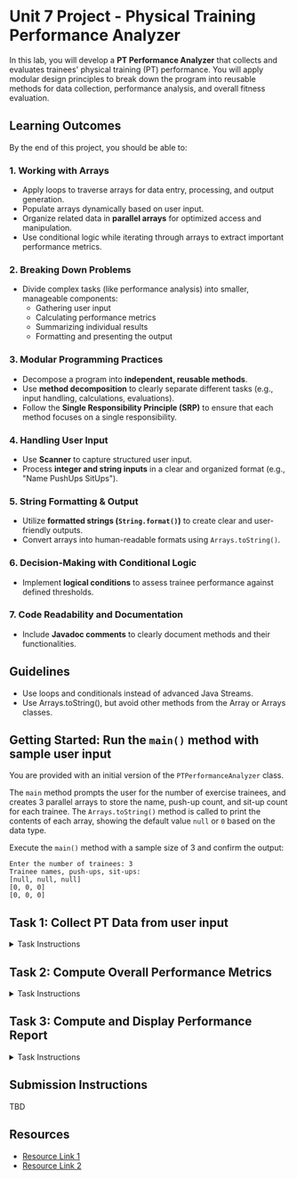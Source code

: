 # Unit 7 Project - Physical Training Performance Analyzer

In this lab, you will develop a **PT Performance Analyzer** that collects
and evaluates trainees' physical training (PT) performance.
You will apply modular design principles to break down the program
into reusable methods for data collection, performance analysis,
and overall fitness evaluation.

## **Learning Outcomes**

By the end of this project, you should be able to:

### **1. Working with Arrays**
- Apply loops to traverse arrays for data entry, processing, and output generation.
- Populate arrays dynamically based on user input.
- Organize related data in **parallel arrays** for optimized access and manipulation.
- Use conditional logic while iterating through arrays to extract important performance metrics.

### **2. Breaking Down Problems**
- Divide complex tasks (like performance analysis) into smaller, manageable components:
  - Gathering user input
  - Calculating performance metrics
  - Summarizing individual results
  - Formatting and presenting the output

### **3. Modular Programming Practices**
- Decompose a program into **independent, reusable methods**.
- Use **method decomposition** to clearly separate different tasks (e.g., input handling, calculations, evaluations).
- Follow the **Single Responsibility Principle (SRP)** to ensure that each method focuses on a single responsibility.

### **4. Handling User Input**
- Use **Scanner** to capture structured user input.
- Process **integer and string inputs** in a clear and organized format (e.g., "Name PushUps SitUps").

### **5. String Formatting & Output**
- Utilize **formatted strings (`String.format()`)** to create clear and user-friendly outputs.
- Convert arrays into human-readable formats using `Arrays.toString()`.

### **6. Decision-Making with Conditional Logic**
- Implement **logical conditions** to assess trainee performance against defined thresholds.

### **7. Code Readability and Documentation**
- Include **Javadoc comments** to clearly document methods and their functionalities.

## Guidelines
- Use loops and conditionals instead of advanced Java Streams.
- Use Arrays.toString(), but avoid other methods from the Array or Arrays classes.

## Getting Started: Run the `main()` method with sample user input

You are provided with an initial version of the `PTPerformanceAnalyzer` class.

The `main` method prompts the user for the number of exercise trainees, and creates
3 parallel arrays to store the name, push-up count, and sit-up count for each trainee.
The `Arrays.toString()` method is called to print the contents of each array, showing the default value `null` or `0` based on the data type.

Execute the `main()` method with a sample size of 3 and confirm the output:

```text
Enter the number of trainees: 3
Trainee names, push-ups, sit-ups:
[null, null, null]
[0, 0, 0]
[0, 0, 0]
```

## Task 1: Collect PT Data from user input

<details>
  <summary>Task Instructions</summary>

```java
    /**
     * Collects physical training (PT) data by reading names, push-up counts, and sit-up counts
     * from user input. The method uses parallel arrays to store this information.
     *
     * <p>The arrays are assumed to be instantiated with the same size.</p>
     *
     * <p>Data is entered in a single line per trainee in the format:
     * <pre>
     * Name PushUps SitUps
     * </pre>
     *
     * @param scanner The Scanner object used to read input.
     * @param names   The pre-created array to store the names.
     * @param pushUps The pre-created array to store push-up counts.
     * @param sitUps  The pre-created array to store sit-up counts.
     */
    public static void collectExerciseData(Scanner scanner, String[] names, int[] pushUps, int[] sitUps)
```

Implement the `collectExerciseData` method to collect trainees' physical
training (PT) data from user input. This method will prompt for and read names,
push-up counts, and sit-up counts and store them in parallel arrays.

You can assume that the `Scanner` parameter is not null and reads from `System.in`, and the arrays are not null and have the same length.

Use a loop to repeatedly prompt the user for input (name, push-ups, and sit-ups), then store the values in the `names`, `pushUps`, and `sitUps` arrays.

Example I/O** (for arrays of length 3):
```
Enter Name PushUps SitUps: Morgan 50 60  
Enter Name PushUps SitUps: Abel 28 48  
Enter Name PushUps SitUps: Tay 43 45  
```

Resulting array contents:
```java
names = {"Morgan", "Abel", "Tay"};
pushUps = {50, 28, 43};
sitUps = {60, 48, 45};
```

Run the JUnit tests in the `CollectDataTest` class to verify your solution.

Once the tests pass, update the `main()` method to  call `collectExerciseData` after
the arrays have been created for the specified input size.
Run the program to confirm the arrays are filled with the user input and their contents printed.

```text
Enter the number of trainees: 4
Enter Name PushUps SitUps: Nel 42 50
Enter Name PushUps SitUps: Lana 30 38
Enter Name PushUps SitUps: Zelish 28 34
Enter Name PushUps SitUps: Telaza 50 60
Trainee names, push-ups, sit-ups:
[Nel, Lana, Zelish, Telaza]
[42, 30, 28, 50]
[50, 38, 34, 60]
```

</details>

## Task 2: Compute Overall Performance Metrics

<details>
  <summary>Task Instructions</summary>

```java
/**
* Finds and returns the maximum value in an integer array.
*
* @param array The array to evaluate.
* @return The maximum value found in the array.
*/
public static int findMaxValue(int[] array) 


/**
* Finds and returns the minimum value in an integer array.
*
* @param array The array to evaluate.
* @return The minimum value found in the array.
*/
public static int findMinValue(int[] array) 

/**
* Calculates and returns the sum of all values in an integer array.
*
* @param array The array to sum up.
* @return The sum of all values in the array.
*/
public static int calculateSum(int[] array) 
```

- Implement the methods `findMaxValue`, `findMinValue`, and `calculateSum` to
return the highest value, lowest value, and total sum of the elements
in the given array.
- Run the JUnit tests in the `MetricsTest` class to verify your solution.

```java
    /**
 * Computes and returns a formatted description of overall performance metrics for a given exercise.
 * The description includes the maximum, minimum, and average scores.
 *
 * @param exerciseScores An array of scores representing performance in a specific exercise (e.g., push-ups or sit-ups).
 * @param exerciseName   The name of the exercise being analyzed.
 * @return A formatted string displaying the exercise name, maximum score, minimum score, and average score 
 *         in the format: "*** Exercise *** Max: X, Min: Y, Avg: Z.ZZ".
 */
  public static String getOverallPerformanceMetrics(int[] exerciseScores, String exerciseName)
  }
```

- Implement the method `getOverallPerformanceMetrics` to compute the metrics (min, max, average) for the array passed as a parameter.
  - The `getOverallPerformanceMetrics` method should call the `getMinValue`, `getMaxValue`, and `calculateSum` methods in determining the metrics.  Note you'll have to compute the average using the sum and the array length.  Make sure you avoid integer division!
  - The `getOverallPerformanceMetrics` method should return a formatted string that includes the exercise name and metrics as shown below. The average should be displayed with two digits after the decimal point.
    ```*** Sit-ups *** Max: 50, Min: 20, Avg: 35.00```
- Run the JUnit tests in the `OverallPerformanceMetricsTest` class to verify your solution.

Once the tests pass, update the `main()` method to  call `getOverallPerformanceMetrics` twice, once for calculating the push-ups metrics
and once for calculating the sit-ups metrics.  Print the resulting string returned by each method call.

Sample execution:

```text
Enter the number of trainees: 3
Enter Name PushUps SitUps: Alpha 50 60
Enter Name PushUps SitUps: Beta 42 56
Enter Name PushUps SitUps: Gamma 48 39
Trainee names, push-ups, sit-ups:
[Alpha, Beta, Gamma]
[50, 42, 48]
[60, 56, 39]
*** Push-ups *** Max: 50, Min: 42, Avg: 46.67
*** Sit-ups *** Max: 60, Min: 39, Avg: 51.67
```

</details>

## Task 3: Compute and Display Performance Report

<details>
  <summary>Task Instructions</summary>

```java
/**
 * Determines whether a person passes or fails based on their push-up and sit-up performance.
 *
 * @param pushUps    The number of push-ups performed.
 * @param sitUps     The number of sit-ups performed.
 * @param minPushUps The minimum required push-ups to pass.
 * @param minSitUps  The minimum required sit-ups to pass.
 * @return "Pass" if both push-ups and sit-ups meet or exceed the minimum requirements, otherwise "Fail".
 */
public static String getPerformanceStatus(int pushUps, int sitUps, int minPushUps, int minSitUps) {
```

- Implement the `getPerformanceStatus` method to return "Pass" if both push-ups and sit-ups meet or exceed the minimum requirements, otherwise "Fail".
- Run the JUnit tests in the `PerformanceStatusTest` class to verify your solution.

```java
/**
 * Generates performance summaries for multiple individuals based on their push-up and sit-up scores.
 * Each summary includes the individual's name, exercise counts, and pass/fail status.
 *
 * @param names      An array of individuals' names.
 * @param pushUps    An array of push-up scores corresponding to each individual.
 * @param sitUps     An array of sit-up scores corresponding to each individual.
 * @param minPushUps The minimum required push-ups for passing.
 * @param minSitUps  The minimum required sit-ups for passing.
 * @return A string array where each element contains the individual's name, push-up and sit-up counts,
 *         and pass/fail status formatted as: "Name - Push-ups: X, Sit-ups: Y - Status".
 */
public static String[] getPerformanceSummaries(String[] names, int[] pushUps, int[] sitUps, int minPushUps, int minSitUps)
```

- Implement the `getPerformanceSummaries` method to return a string array where each element contains the individual's name, push-up and sit-up counts, and pass/fail status formatted as:<br>"Name - Push-ups: X, Sit-ups: Y - Status".
- Run the JUnit tests in the `PerformanceSummariesTest` class to verify your solution.

Once the tests pass, update the `main()` method:
1. Prompt for and read in the minimum push-ups and sit-ups.
2. Call `getPerformanceSummaries`, passing the arrays and minimum values given by the user.
3. Iterate through the resulting array and print each summary.

Sample execution:

```text
Enter the number of trainees: 4
Enter Name PushUps SitUps: Alpha 50 60
Enter Name PushUps SitUps: Beta 40 45
Enter Name PushUps SitUps: Gamma 67 77
Enter Name PushUps SitUps: Delta 35 40
Trainee names, push-ups, sit-ups:
[Alpha, Beta, Gamma, Delta]
[50, 40, 67, 35]
[60, 45, 77, 40]
*** Push-ups *** Max: 67, Min: 35, Avg: 48.00
*** Sit-ups *** Max: 77, Min: 40, Avg: 55.50
Enter minimum push-ups required: 45
Enter minimum sit-ups required: 50
Alpha - Push-ups: 50, Sit-ups: 60 - Pass
Beta - Push-ups: 40, Sit-ups: 45 - Fail
Gamma - Push-ups: 67, Sit-ups: 77 - Pass
Delta - Push-ups: 35, Sit-ups: 40 - Fail
```

Run the Junit tests in `MainTest` to confirm your solution.

</details>

## Submission Instructions

TBD

## Resources

- [Resource Link 1](example.com)
- [Resource Link 2](example.com)
